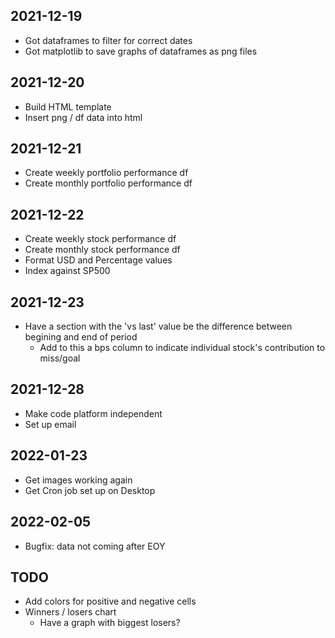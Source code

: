 ## 2021-12-19
* Got dataframes to filter for correct dates
* Got matplotlib to save graphs of dataframes as png files

## 2021-12-20
* Build HTML template
* Insert png / df data into html

## 2021-12-21
* Create weekly portfolio performance df
* Create monthly portfolio performance df

## 2021-12-22
* Create weekly stock performance df
* Create monthly stock performance df
* Format USD and Percentage values
* Index against SP500

## 2021-12-23
* Have a section with the 'vs last' value be the difference between begining and end of period
  * Add to this a bps column to indicate individual stock's contribution to miss/goal

## 2021-12-28
* Make code platform independent
* Set up email

## 2022-01-23
* Get images working again
* Get Cron job set up on Desktop

## 2022-02-05
* Bugfix: data not coming after EOY

## TODO
* Add colors for positive and negative cells
* Winners / losers chart
  * Have a graph with biggest losers?
